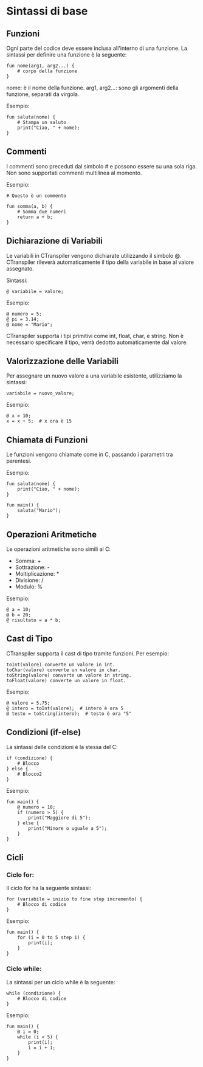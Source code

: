 # Sintassi di base
## Funzioni

Ogni parte del codice deve essere inclusa all'interno di una funzione. La sintassi per definire una funzione è la seguente:
```
fun nome(arg1, arg2...) {
    # corpo della funzione
}
```
nome: è il nome della funzione.
arg1, arg2...: sono gli argomenti della funzione, separati da virgola.

Esempio:
```
fun saluta(nome) {
    # Stampa un saluto
    print("Ciao, " + nome);
}
```
## Commenti

I commenti sono preceduti dal simbolo # e possono essere su una sola riga. Non sono supportati commenti multilinea al momento.

Esempio:

`# Questo è un commento`
```
fun somma(a, b) {
    # Somma due numeri
    return a + b;
}
```

## Dichiarazione di Variabili

Le variabili in CTranspiler vengono dichiarate utilizzando il simbolo @. CTranspiler rileverà automaticamente il tipo della variabile in base al valore assegnato.

Sintassi:

`@ variabile = valore;`

Esempio:

```
@ numero = 5;
@ pi = 3.14;
@ nome = "Mario";
```

CTranspiler supporta i tipi primitivi come int, float, char, e string. Non è necessario specificare il tipo, verrà dedotto automaticamente dal valore.
## Valorizzazione delle Variabili

Per assegnare un nuovo valore a una variabile esistente, utilizziamo la sintassi:

`variabile = nuovo_valore;`

Esempio:
```
@ x = 10;
x = x + 5;  # x ora è 15
```
## Chiamata di Funzioni

Le funzioni vengono chiamate come in C, passando i parametri tra parentesi.

Esempio:

```
fun saluta(nome) {
    print("Ciao, " + nome);
}

fun main() {
    saluta("Mario");
}
```

## Operazioni Aritmetiche

Le operazioni aritmetiche sono simili al C:

* Somma: +
* Sottrazione: -
* Moltiplicazione: *
* Divisione: /
* Modulo: %

Esempio:
```
@ a = 10;
@ b = 20;
@ risultato = a * b;
```

## Cast di Tipo

CTranspiler supporta il cast di tipo tramite funzioni. Per esempio:

```
toInt(valore) converte un valore in int.
toChar(valore) converte un valore in char.
toString(valore) converte un valore in string.
toFloat(valore) converte un valore in float.
```
Esempio:
```
@ valore = 5.75;
@ intero = toInt(valore);  # intero è ora 5
@ testo = toString(intero);  # testo è ora "5"
```

## Condizioni (if-else)

La sintassi delle condizioni è la stessa del C:
```
if (condizione) {
    # Blocco
} else {
    # Blocco2
}
```

Esempio:
```
fun main() {
    @ numero = 10;
    if (numero > 5) {
        print("Maggiore di 5");
    } else {
        print("Minore o uguale a 5");
    }
}
```

## Cicli

### Ciclo for:

Il ciclo for ha la seguente sintassi:
```
for (variabile = inizio to fine step incremento) {
    # Blocco di codice
}
```

Esempio:
```
fun main() {
    for (i = 0 to 5 step 1) {
        print(i);
    }
}
```
### Ciclo while:

La sintassi per un ciclo while è la seguente:
```
while (condizione) {
    # Blocco di codice
}
```
Esempio:
```
fun main() {
    @ i = 0;
    while (i < 5) {
        print(i);
        i = i + 1;
    }
}
```
